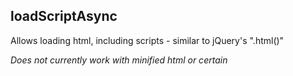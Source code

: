 <a name="loadScriptAsync"></a>

## loadScriptAsync
Allows loading html, including scripts - similar
to jQuery's ".html()"

*Does not currently work with minified html or certain <script> src url edge cases*

**Kind**: global class  
**Author:**: footjohnson  

* [loadScriptAsync](#loadScriptAsync)
    * [.ReplaceHtml(html, domLocation)](#loadScriptAsync+ReplaceHtml) ⇒ <code>boolean</code>
    * [.CheckForScripts(node)](#loadScriptAsync+CheckForScripts) ⇒ <code>boolean</code>
    * [.PlaceElems(element, domLocation, checkScripts, isHead)](#loadScriptAsync+PlaceElems) ⇒ <code>boolean</code>

<a name="loadScriptAsync+ReplaceHtml"></a>

### loadScriptAsync.ReplaceHtml(html, domLocation) ⇒ <code>boolean</code>
Replaces html on page with given html, executing scripts in the process.

**Kind**: instance method of [<code>loadScriptAsync</code>](#loadScriptAsync)  
**Returns**: <code>boolean</code> - True if success; false if failure  

| Param | Type | Description |
| --- | --- | --- |
| html | <code>string</code> | Html to replace current html |
| domLocation | <code>HTMLElement</code> | Node whose html should be replaced |

**Example**  
```js
// html should be stringified HTML
// domLocation would be given via something like document.getElementById("elementId");
// returns true
loadScriptAsync.ReplaceHtml(html, domLocation)
```
<a name="loadScriptAsync+CheckForScripts"></a>

### loadScriptAsync.CheckForScripts(node) ⇒ <code>boolean</code>
Checks if there are any script tags in the node

**Kind**: instance method of [<code>loadScriptAsync</code>](#loadScriptAsync)  
**Returns**: <code>boolean</code> - True if it contains scripts; false if it doesn't  

| Param | Type | Description |
| --- | --- | --- |
| node | <code>Node</code> | Node to check for scripts |

**Example**  
```js
// Returns whether a node or HTMLElement has script tags as children or grandchildren
// returns true
loadScriptAsync.CheckForScripts(node)
```
<a name="loadScriptAsync+PlaceElems"></a>

### loadScriptAsync.PlaceElems(element, domLocation, checkScripts, isHead) ⇒ <code>boolean</code>
Recursively places html elements on the DOM

**Kind**: instance method of [<code>loadScriptAsync</code>](#loadScriptAsync)  
**Returns**: <code>boolean</code> - True if success; false if failure  

| Param | Type | Default | Description |
| --- | --- | --- | --- |
| element | <code>HTMLElement</code> |  | Element whose children should be placed on the DOM |
| domLocation | <code>Node</code> |  | Where to put the elements |
| checkScripts | <code>boolean</code> | <code>true</code> | If the function should first check if any scripts tags                      are within the given elems. If there are, use innerHTML instead |
| isHead | <code>boolean</code> | <code>false</code> | If html should be placed in the head of the document (not yet supported) |

**Example**  
```js
// returns true
loadScriptAsync.PlaceElems()
```
